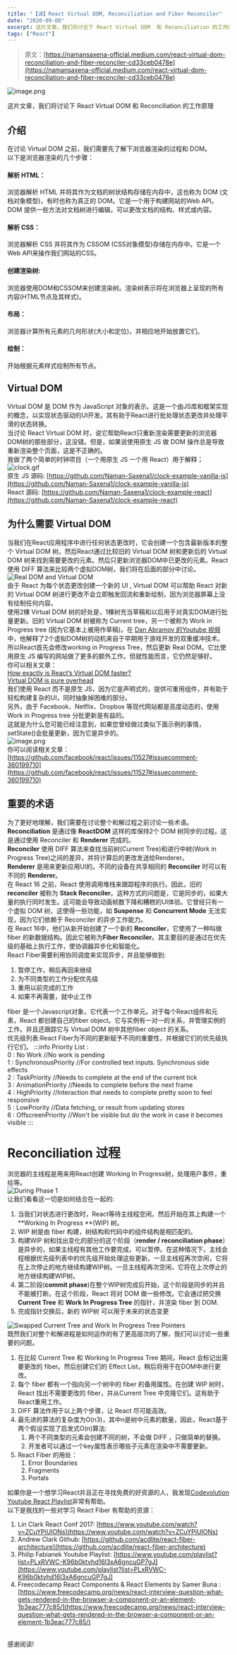 ```yaml
---
title: "【译】React Virtual DOM, Reconciliation and Fiber Reconciler"
date: "2020-09-08"
excerpt: 这片文章，我们将讨论下 React Virtual DOM  和 Reconciliation 的工作原理 
tags: ["React"]
---
```


> 原文：[https://namansaxena-official.medium.com/react-virtual-dom-reconciliation-and-fiber-reconciler-cd33ceb0478e](https://namansaxena-official.medium.com/react-virtual-dom-reconciliation-and-fiber-reconciler-cd33ceb0478e)

![image.png](https://cdn.nlark.com/yuque/0/2023/png/241994/1694152875856-4b0aae97-be14-466f-8c84-2b7d775c9b76.png#averageHue=%23222121&clientId=u944a1cf4-6a39-4&from=paste&height=432&id=u87cecf3c&originHeight=439&originWidth=675&originalType=binary&ratio=2&rotation=0&showTitle=false&size=62335&status=done&style=none&taskId=u0a6c87aa-e0b2-4565-b273-787b1c1bfcb&title=&width=663.5)

这片文章，我们将讨论下 React Virtual DOM  和 Reconciliation 的工作原理 
## 介绍
在讨论 Virtual DOM 之前，我们需要先了解下浏览器渲染的过程和 DOM。<br />以下是浏览器渲染的几个步骤：
#### 解析 HTML：
浏览器解析 HTML 并将其作为文档的树状结构存储在内存中，这也称为 DOM (文档对象模型)，有时也称为真正的 DOM。它是一个用于构建网站的Web API。 DOM 提供一些方法对文档树进行编辑，可以更改文档的结构、样式或内容。
#### 解析 CSS：
浏览器解析 CSS 并将其作为 CSSOM (CSS对象模型)存储在内存中。它是一个Web API来操作我们网站的CSS。
#### 创建渲染树:
浏览器使用DOM和CSSOM来创建渲染树。渲染树表示将在浏览器上呈现的所有内容(HTML节点及其样式)。
#### 布局：
浏览器计算所有元素的几何形状(大小和定位)，并相应地开始放置它们。
#### 绘制：
开始根据元素样式绘制所有节点。
## Virtual DOM
Virtual DOM 是 DOM 作为 JavaScript 对象的表示。这是一个由JS库和框架实现的概念，以实现状态驱动的UI开发。其有助于React进行批处理状态更改并处理平滑的状态转换。<br />当讨论 React Virtual DOM 时，说它帮助React只重新渲染需要更新的浏览器DOM树的那些部分，这没错。但是，如果说使用原生 JS 做 DOM 操作总是导致重新渲染整个页面，这是不正确的。<br />我做了两个简单的时钟项目（一个用原生 JS 一个用 React）用于解释；<br />![clock.gif](https://cdn.nlark.com/yuque/0/2023/gif/241994/1694155112819-fe2498e0-1f36-4331-944f-9a46371f556f.gif#averageHue=%23f7f7fd&clientId=u944a1cf4-6a39-4&from=ui&id=u95739489&originHeight=888&originWidth=1904&originalType=binary&ratio=2&rotation=0&showTitle=false&size=4009827&status=done&style=none&taskId=uec19f6d2-0299-4880-a663-039b44658c0&title=)<br />原生 JS 源码: [https://github.com/Naman-Saxena1/clock-example-vanilla-js](https://github.com/Naman-Saxena1/clock-example-vanilla-js)<br />React 源码: [https://github.com/Naman-Saxena1/clock-example-react](https://github.com/Naman-Saxena1/clock-example-react)
## 为什么需要 Virtual DOM
当我们在React应用程序中进行任何状态更改时，它会创建一个包含最新版本的整个 Virtual DOM 树。然后React通过比较旧的 Virtual DOM 树和更新后的 Virtual DOM 树来找到需要更改的元素。然后只更新浏览器DOM中已更改的元素。React 使用 DIFF 算法来比较两个虚拟DOM树，我们将在后面的部分中讨论。<br />![Real DOM and Virtual DOM](https://cdn.nlark.com/yuque/0/2023/png/241994/1694155382828-65d65194-d4a2-44da-8303-39c7a41cffcc.png#averageHue=%23fbfafa&clientId=u944a1cf4-6a39-4&from=paste&height=271&id=uc626e19c&originHeight=542&originWidth=1098&originalType=binary&ratio=2&rotation=0&showTitle=true&size=113275&status=done&style=none&taskId=u24541d35-f503-4e7d-b7d4-b5e0caf7e44&title=Real%20DOM%20and%20Virtual%20DOM&width=549 "Real DOM and Virtual DOM")<br />由于 React 为每个状态更改创建一个新的 UI , Virtual DOM 可以帮助 React 对新的 Virtual DOM 树进行更改不会立即触发回流和重新绘制，因为浏览器屏幕上没有绘制任何内容。<br />使用2棵 Virtual DOM 树的好处是，1棵树充当草稿和以后用于对真实DOM进行批量更新。旧的 Virtual DOM 树被称为 Current tree，另一个被称为 Work in Progress tree (因为它基本上被用作草稿)。在 [Dan Abramov 的Youtube 视频](https://www.youtube.com/watch?v=aS41Y_eyNrU)中，他解释了2个虚拟DOM树的动机来自于早期用于游戏开发的双重缓冲技术。<br />所以React首先会修改working in Progress Tree，然后更新 Real DOM。它比使用原生 JS 编写的网站做了更多的额外工作。但就性能而言，它仍然足够好。<br />你可以相关文章：<br />[How exactly is React’s Virtual DOM faster?](https://stackoverflow.com/questions/61245695/how-exactly-is-reacts-virtual-dom-faster/61272492?source=post_page-----cd33ceb0478e--------------------------------#61272492)<br />[Virtual DOM is pure overhead](https://svelte.dev/blog/virtual-dom-is-pure-overhead?source=post_page-----cd33ceb0478e--------------------------------)<br />我们使用 React 而不是原生 JS，因为它是声明式的，提供可重用组件，并有助于轻松构建复杂的UI，同时抽象掉困难的部分。 <br />另外，由于 Facebook、Netflix、Dropbox 等现代网站都是高度动态的，使用 Work in Progress tree 分批更新是有益的。<br />这就是为什么您可能已经注意到，如果您曾经做过类似下面示例的事情，setState()会批量更新，因为它是异步的。<br />![image.png](https://cdn.nlark.com/yuque/0/2023/png/241994/1694156072970-1e29ca0f-2eff-4aaf-a3e3-d0b9225a0738.png#averageHue=%2323262f&clientId=u944a1cf4-6a39-4&from=paste&height=644&id=u465b1b17&originHeight=860&originWidth=965&originalType=binary&ratio=2&rotation=0&showTitle=false&size=227502&status=done&style=none&taskId=u7771dabf-0089-4b58-8b04-320e6033ef2&title=&width=722.5)<br />你可以阅读相关文章：<br />[https://github.com/facebook/react/issues/11527#issuecomment-360199710](https://github.com/facebook/react/issues/11527#issuecomment-360199710)
## 重要的术语
为了更好地理解，我们需要在讨论整个和解过程之前讨论一些术语。<br />**Reconciliation** 是通过像 **ReactDOM** 这样的库保持2个 DOM 树同步的过程。这是通过使用 Reconciler 和 **Renderer** 完成的。<br />**Reconciler** 使用 DIFF 算法来查找当前树(Current Tree)和进行中树(Work in Progress Tree)之间的差异，并将计算后的更改发送给Renderer。<br />**Renderer** 是用来更新应用UI的。不同的设备在共享相同的 **Reconciler** 时可以有不同的 **Renderer**。<br />在 React 16 之前，React 使用调用堆栈来跟踪程序的执行。因此，旧的 **reconciler** 被称为 **Stack Reconciler**。这种方式的问题是，它是同步的，如果大量的执行同时发生。这可能会导致动画帧数下降和糟糕的UI体验。它曾经只有一个虚拟 DOM 树，这使得一些功能，如 **Suspense** 和 **Concurrent Mode** 无法实现，因为它们依赖于 Reconciler 的异步工作能力。<br />在 React 16中，他们从新开始创建了一个新的 **Reconciler**，它使用了一种叫做 fiber 的新数据结构。因此它被称为**Fiber Reconciler**。其主要目的是通过在优先级的基础上执行工作，使协调器异步化和智能化。<br />React Fiber需要利用协同调度来实现异步，并且能够做到:

1. 暂停工作，稍后再回来继续
2. 为不同类型的工作分配优先级
3. 重用以前完成的工作
4. 如果不再需要，就中止工作

fiber 是一个Javascript对象，它代表一个工作单元。对于每个React组件和元素，React 都创建自己的fiber object。它与实例有一对一的关系，并管理实例的工作。并且还跟踪它与 Virtual DOM 树中其他fiber object 的关系。<br />优先级列表:React Fiber为不同的更新赋予不同的重要性，并根据它们的优先级执行它们。
:::info
Priority List :<br />0 : No Work //No work is pending<br />1 : SynchronousPriority //For controlled text inputs. Synchronous side effects<br />2 : TaskPriority //Needs to complete at the end of the current tick<br />3 : AnimationPriority //Needs to complete before the next frame<br />4 : HighPriority //Interaction that needs to complete pretty soon to feel responsive<br />5 : LowPriority //Data fetching, or result from updating stores<br />6 : OffscreenPriority //Won't be visible but do the work in case it becomes visible
:::
# Reconciliation 过程
浏览器的主线程是用来用React创建 Working In Progress树，处理用户事件，重绘等。<br />![During Phase 1](https://cdn.nlark.com/yuque/0/2023/png/241994/1694157210624-8417c4c9-058d-47db-9380-c99064fdf507.png#averageHue=%23fbfafa&clientId=u944a1cf4-6a39-4&from=paste&height=352&id=u6dbd51a5&originHeight=552&originWidth=1003&originalType=binary&ratio=2&rotation=0&showTitle=true&size=108901&status=done&style=none&taskId=u1ab40fc6-6539-4150-8c8e-d1f28eadbf0&title=During%20Phase%201&width=640.5 "During Phase 1")<br />让我们看看这一切是如何结合在一起的:

1. 当我们对状态进行更改时，React等待主线程空闲，然后开始在其上构建一个 **Working In Progress **(WIP) 树。
2. WIP 树是由 fiber 构建，树结构和代码中的组件结构是相匹配的。
3. 构建WIP 树和找出变化的部分的这个阶段（**render / reconciliation phase**）是异步的，如果主线程有其他工作要完成，可以暂停。在这种情况下，主线会程根据优先级列表中的优先级开始处理这些更新。一旦主线程再次空闲，它将在上次停止的地方继续构建WIP树。一旦主线程再次空闲，它将在上次停止的地方继续构建WIP树。
4. 第二阶段(**commit phase**)在整个WIP树完成后开始，这个阶段是同步的并且不能被打断。在这个阶段，React 将对 DOM 做一些修改。它会通过把交换 **Current Tree** 和 **Work In Progress Tree** 的指针，并渲染 fiber 到 DOM.
5. 完成指针交换后，新的 WIP树 可以用于未来的状态变更

![Swapped Current Tree and Work In Progress Tree Pointers](https://cdn.nlark.com/yuque/0/2023/png/241994/1694158276034-a9027e1a-21cc-46c8-9840-ab4c6870375b.png#averageHue=%23fbf9f9&clientId=u944a1cf4-6a39-4&from=paste&height=369&id=ub15a7065&originHeight=551&originWidth=1010&originalType=binary&ratio=2&rotation=0&showTitle=true&size=111492&status=done&style=none&taskId=ucaff4728-cb14-4834-b0f0-c1080a04179&title=Swapped%20Current%20Tree%20and%20Work%20In%20Progress%20Tree%20Pointers&width=676 "Swapped Current Tree and Work In Progress Tree Pointers")<br />既然我们对整个和解进程是如何运作的有了更高层次的了解，我们可以讨论一些重要的问题。

1. 在比较 Current Tree 和 Working In Progress Tree 期间，React 会标记出需要更改的 fiber。然后创建它们的 Effect List，稍后将用于在DOM中进行更改。
2. 每个 fiber 都有一个指向另一个树中的 fiber 的备用属性。在创建 WIP 树时，React 找出不需要更改的 fiber，并从Current Tree  中克隆它们。这有助于React重用工作。
3. DIFF 算法作用于以上两个步骤，让 React 尽可能高效。
4. 最先进的算法的复杂度为O(n3)，其中n是树中元素的数量，因此，React基于两个假设实现了启发式O(n)算法:
   1. 两个不同类型的元素会创建不同的树，不会做 DIFF ，只做简单的替换。
   2. 开发者可以通过一个key属性表示哪些子元素在渲染中不需要更新。
5. React Fiber 的用处：
   1. Error Boundaries
   2. Fragments
   3. Portals

如果你是一个想学习React并且正在寻找免费的好资源的人，我发现[Codevolution Youtube React Playlist](https://www.youtube.com/playlist?list=PLC3y8-rFHvwgg3vaYJgHGnModB54rxOk3)非常有帮助。<br />以下是我找的一些对学习 React Fiber 有帮助的资源：

1. Lin Clark React Conf 2017: [https://www.youtube.com/watch?v=ZCuYPiUIONs](https://www.youtube.com/watch?v=ZCuYPiUIONs)
2. Andrew Clark Github: [https://github.com/acdlite/react-fiber-architecture](https://github.com/acdlite/react-fiber-architecture)
3. Philip Fabianek Youtube Playlist: [https://www.youtube.com/playlist?list=PLxRVWC-K96b0ktvhd16l3xA6gncuGP7gJ](https://www.youtube.com/playlist?list=PLxRVWC-K96b0ktvhd16l3xA6gncuGP7gJ)
4. Freecodecamp React Components & React Elements by Samer Buna : [https://www.freecodecamp.org/news/react-interview-question-what-gets-rendered-in-the-browser-a-component-or-an-element-1b3eac777c85/](https://www.freecodecamp.org/news/react-interview-question-what-gets-rendered-in-the-browser-a-component-or-an-element-1b3eac777c85/)

<br />感谢阅读!
